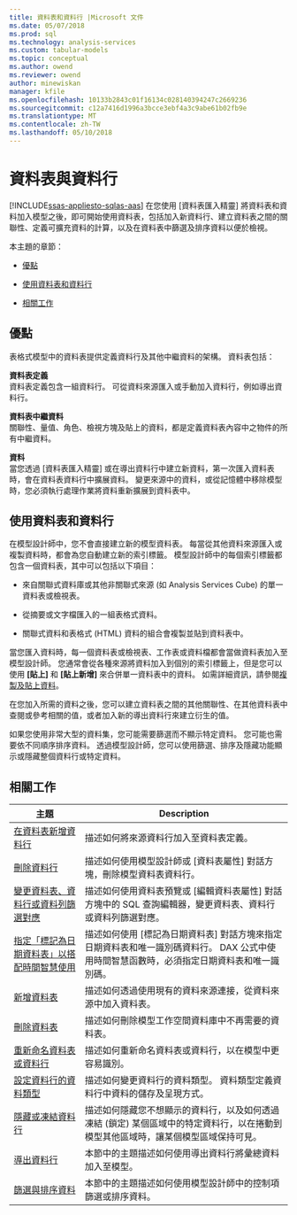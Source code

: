 ```yaml
---
title: 資料表和資料行 |Microsoft 文件
ms.date: 05/07/2018
ms.prod: sql
ms.technology: analysis-services
ms.custom: tabular-models
ms.topic: conceptual
ms.author: owend
ms.reviewer: owend
author: minewiskan
manager: kfile
ms.openlocfilehash: 10133b2843c01f16134c028140394247c2669236
ms.sourcegitcommit: c12a7416d1996a3bcce3ebf4a3c9abe61b02fb9e
ms.translationtype: MT
ms.contentlocale: zh-TW
ms.lasthandoff: 05/10/2018
---
```

# <a name="tables-and-columns"></a>資料表與資料行 
[!INCLUDE[ssas-appliesto-sqlas-aas](../../includes/ssas-appliesto-sqlas-aas.md)]
  在您使用 [資料表匯入精靈] 將資料表和資料加入模型之後，即可開始使用資料表，包括加入新資料行、建立資料表之間的關聯性、定義可擴充資料的計算，以及在資料表中篩選及排序資料以便於檢視。  
  
 本主題的章節：  
  
-   [優點](#bkmk_benefits)  
  
-   [使用資料表和資料行](#bkmk_working)  
  
-   [相關工作](#bkmk_related_tasks)  
  
##  <a name="bkmk_benefits"></a> 優點  
 表格式模型中的資料表提供定義資料行及其他中繼資料的架構。 資料表包括：  
  
 **資料表定義**  
 資料表定義包含一組資料行。 可從資料來源匯入或手動加入資料行，例如導出資料行。  
  
 **資料表中繼資料**  
 關聯性、量值、角色、檢視方塊及貼上的資料，都是定義資料表內容中之物件的所有中繼資料。  
  
 **資料**  
 當您透過 [資料表匯入精靈] 或在導出資料行中建立新資料，第一次匯入資料表時，會在資料表資料行中擴展資料。 變更來源中的資料，或從記憶體中移除模型時，您必須執行處理作業將資料重新擴展到資料表中。  
  
##  <a name="bkmk_working"></a> 使用資料表和資料行  
 在模型設計師中，您不會直接建立新的模型資料表。 每當從其他資料來源匯入或複製資料時，都會為您自動建立新的索引標籤。 模型設計師中的每個索引標籤都包含一個資料表，其中可以包括以下項目：  
  
-   來自關聯式資料庫或其他非關聯式來源 (如 Analysis Services Cube) 的單一資料表或檢視表。  
  
-   從摘要或文字檔匯入的一組表格式資料。  
  
-   關聯式資料和表格式 (HTML) 資料的組合會複製並貼到資料表中。  
  
 當您匯入資料時，每一個資料表或檢視表、工作表或資料檔都會當做資料表加入至模型設計師。 您通常會從各種來源將資料加入到個別的索引標籤上，但是您可以使用 **[貼上]** 和 **[貼上新增]** 來合併單一資料表中的資料。 如需詳細資訊，請參閱[複製及貼上資料](../../analysis-services/tabular-models/ssas-import-data-copy-and-paste-data.md)。  
  
 在您加入所需的資料之後，您可以建立資料表之間的其他關聯性、在其他資料表中查閱或參考相關的值，或者加入新的導出資料行來建立衍生的值。  
  
 如果您使用非常大型的資料集，您可能需要篩選而不顯示特定資料。 您可能也需要依不同順序排序資料。 透過模型設計師，您可以使用篩選、排序及隱藏功能顯示或隱藏整個資料行或特定資料。  
  
##  <a name="bkmk_related_tasks"></a> 相關工作  
  
|主題|Description|  
|-----------|-----------------|  
|[在資料表新增資料行](../../analysis-services/tabular-models/add-columns-to-a-table-ssas-tabular.md)|描述如何將來源資料行加入至資料表定義。|  
|[刪除資料行](../../analysis-services/tabular-models/delete-a-column-ssas-tabular.md)|描述如何使用模型設計師或 [資料表屬性] 對話方塊，刪除模型資料表資料行。|  
|[變更資料表、資料行或資料列篩選對應](../../analysis-services/tabular-models/change-table-column-or-row-filter-mappings-ssas-tabular.md)|描述如何使用資料表預覽或 [編輯資料表屬性] 對話方塊中的 SQL 查詢編輯器，變更資料表、資料行或資料列篩選對應。|  
|[指定「標記為日期資料表」以搭配時間智慧使用](../../analysis-services/tabular-models/specify-mark-as-date-table-for-use-with-time-intelligence-ssas-tabular.md)|描述如何使用 [標記為日期資料表] 對話方塊來指定日期資料表和唯一識別碼資料行。 DAX 公式中使用時間智慧函數時，必須指定日期資料表和唯一識別碼。|  
|[新增資料表](../../analysis-services/tabular-models/add-a-table-ssas-tabular.md)|描述如何透過使用現有的資料來源連接，從資料來源中加入資料表。|  
|[刪除資料表](../../analysis-services/tabular-models/delete-a-table-ssas-tabular.md)|描述如何刪除模型工作空間資料庫中不再需要的資料表。|  
|[重新命名資料表或資料行](../../analysis-services/tabular-models/rename-a-table-or-column-ssas-tabular.md)|描述如何重新命名資料表或資料行，以在模型中更容易識別。|  
|[設定資料行的資料類型](../../analysis-services/tabular-models/set-the-data-type-of-a-column-ssas-tabular.md)|描述如何變更資料行的資料類型。 資料類型定義資料行中資料的儲存及呈現方式。|  
|[隱藏或凍結資料行](../../analysis-services/tabular-models/hide-or-freeze-columns-ssas-tabular.md)|描述如何隱藏您不想顯示的資料行，以及如何透過凍結 (鎖定) 某個區域中的特定資料行，以在捲動到模型其他區域時，讓某個模型區域保持可見。|  
|[導出資料行](../../analysis-services/tabular-models/ssas-calculated-columns.md)|本節中的主題描述如何使用導出資料行將彙總資料加入至模型。|  
|[篩選與排序資料](http://msdn.microsoft.com/library/55ebd7a6-2458-4398-911f-fcfeb2413f1b)|本節中的主題描述如何使用模型設計師中的控制項篩選或排序資料。|  
  
  
